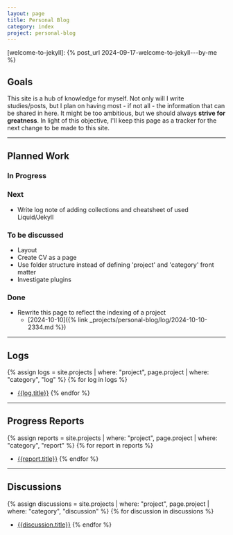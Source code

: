 ```yaml
---
layout: page
title: Personal Blog
category: index
project: personal-blog
---
```

[welcome-to-jekyll]: {% post_url 2024-09-17-welcome-to-jekyll---by-me %}

## Goals

This site is a hub of knowledge for myself. Not only will I write studies/posts, but I plan on having most - if not all - the information that can be shared in here. It might be too ambitious, but we should always **strive for greatness**. In light of this objective, I'll keep this page as a tracker for the next change to be made to this site.

---

## Planned Work

### In Progress

### Next
* Write log note of adding collections and cheatsheet of used Liquid/Jekyll

### To be discussed
* Layout
* Create CV as a page
* Use folder structure instead of defining 'project' and 'category' front matter
* Investigate plugins

### Done
* Rewrite this page to reflect the indexing of a project
    * [2024-10-10]({% link _projects/personal-blog/log/2024-10-10-2334.md %})

--- 

## Logs

{% assign logs = site.projects | where: "project", page.project | where: "category", "log" %}
{% for log in logs %}
* [{{log.title}}]({{log.url}})
{% endfor %}

--- 

## Progress Reports

{% assign reports = site.projects | where: "project", page.project | where: "category", "report" %}
{% for report in reports %}
* [{{report.title}}]({{report.url}})
{% endfor %}

--- 

## Discussions

{% assign discussions = site.projects | where: "project", page.project | where: "category", "discussion" %}
{% for discussion in discussions %}
* [{{discussion.title}}]({{discussion.url}})
{% endfor %}

